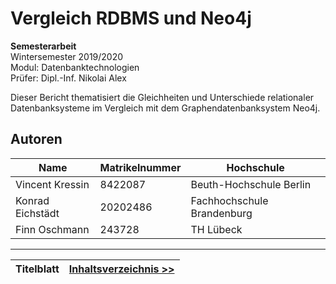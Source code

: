 # Vergleich RDBMS und Neo4j
__Semesterarbeit__  
Wintersemester 2019/2020  
Modul:          Datenbanktechnologien  
Prüfer:         Dipl.-Inf. Nikolai Alex  

Dieser Bericht thematisiert die Gleichheiten und Unterschiede relationaler Datenbanksysteme im Vergleich mit dem Graphendatenbanksystem Neo4j.

## Autoren

| Name            | Matrikelnummer | Hochschule              |
| --------------- | -------------- | ---------------------   |
| Vincent Kressin | 8422087        | Beuth-Hochschule Berlin |
| Konrad Eichstädt | 20202486       | Fachhochschule Brandenburg   |
| Finn Oschmann   | 243728       | TH Lübeck          |

---
| Titelblatt | [Inhaltsverzeichnis >>](00-2_toc.md) |
|------------------------------------|------------|

